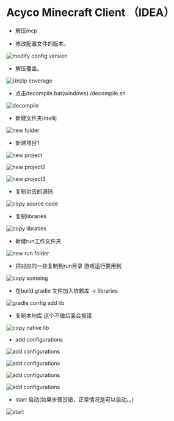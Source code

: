 # Acyco Minecraft Client （IDEA）
 
 - 解压mcp 
 
 - 修改配置文件的版本。
 
 ![modify config version](./picture/2.png)
 
 - 解压覆盖。
 
 ![Unzip coverage](./picture/3.png)
 
 - 点击decompile.bat(windows) /decompile.sh
 
 ![decompile](./picture/4.png)
 
 - 新建文件夹intellij 
  
  ![new folder](./picture/1.png)
 
 - 新建项目1

  ![new project](./picture/5.png)
  
  ![new project2](./picture/6.png)
  
  ![new project3](./picture/7.png)
  
 - 复制对应的源码 
 
  ![copy source code](./picture/8.png)
  
 - 复制libraries
 
  ![copy libraties](./picture/9.png)
  
 - 新建run工作文件夹
 
  ![new run folder](./picture/10.png)
  
 - 把对应的一些复制到run目录 游戏运行要用到
 
  ![copy someing](./picture/11.png)
 
 - 在build.gradle 文件加入依赖库 -> libraries
 
  ![gradle config add lib](./picture/12.png)
  
  
  - 复制本地库 这个不做后面会报错 
  
  ![copy native lib](./picture/17.png)  
 
 - add configurations
  
  ![add configurations](./picture/13.png)
  
  ![add configurations](./picture/14.png)
  
  ![add configurations](./picture/15.png)
  
  ![add configurations](./picture/16.png)
  
 - start 启动(如果步骤没错，正常情况是可以启动。。)

  ![start](./picture/18.png)
  
  
  
 
 
  
 
  
 